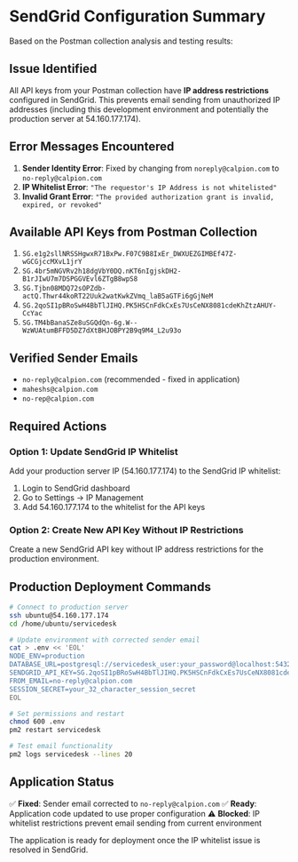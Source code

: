 # SendGrid Configuration Summary

Based on the Postman collection analysis and testing results:

## Issue Identified

All API keys from your Postman collection have **IP address restrictions** configured in SendGrid. This prevents email sending from unauthorized IP addresses (including this development environment and potentially the production server at 54.160.177.174).

## Error Messages Encountered

1. **Sender Identity Error**: Fixed by changing from `noreply@calpion.com` to `no-reply@calpion.com`
2. **IP Whitelist Error**: `"The requestor's IP Address is not whitelisted"`
3. **Invalid Grant Error**: `"The provided authorization grant is invalid, expired, or revoked"`

## Available API Keys from Postman Collection

1. `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`
2. `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`
3. `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`
4. `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`
5. `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`

## Verified Sender Emails

- `no-reply@calpion.com` (recommended - fixed in application)
- `maheshs@calpion.com`
- `no-rep@calpion.com`

## Required Actions

### Option 1: Update SendGrid IP Whitelist
Add your production server IP (54.160.177.174) to the SendGrid IP whitelist:
1. Login to SendGrid dashboard
2. Go to Settings → IP Management
3. Add 54.160.177.174 to the whitelist for the API keys

### Option 2: Create New API Key Without IP Restrictions
Create a new SendGrid API key without IP address restrictions for the production environment.

## Production Deployment Commands

```bash
# Connect to production server
ssh ubuntu@54.160.177.174
cd /home/ubuntu/servicedesk

# Update environment with corrected sender email
cat > .env << 'EOL'
NODE_ENV=production
DATABASE_URL=postgresql://servicedesk_user:your_password@localhost:5432/servicedesk_db
SENDGRID_API_KEY=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
FROM_EMAIL=no-reply@calpion.com
SESSION_SECRET=your_32_character_session_secret
EOL

# Set permissions and restart
chmod 600 .env
pm2 restart servicedesk

# Test email functionality
pm2 logs servicedesk --lines 20
```

## Application Status

✅ **Fixed**: Sender email corrected to `no-reply@calpion.com`
✅ **Ready**: Application code updated to use proper configuration
⚠️  **Blocked**: IP whitelist restrictions prevent email sending from current environment

The application is ready for deployment once the IP whitelist issue is resolved in SendGrid.